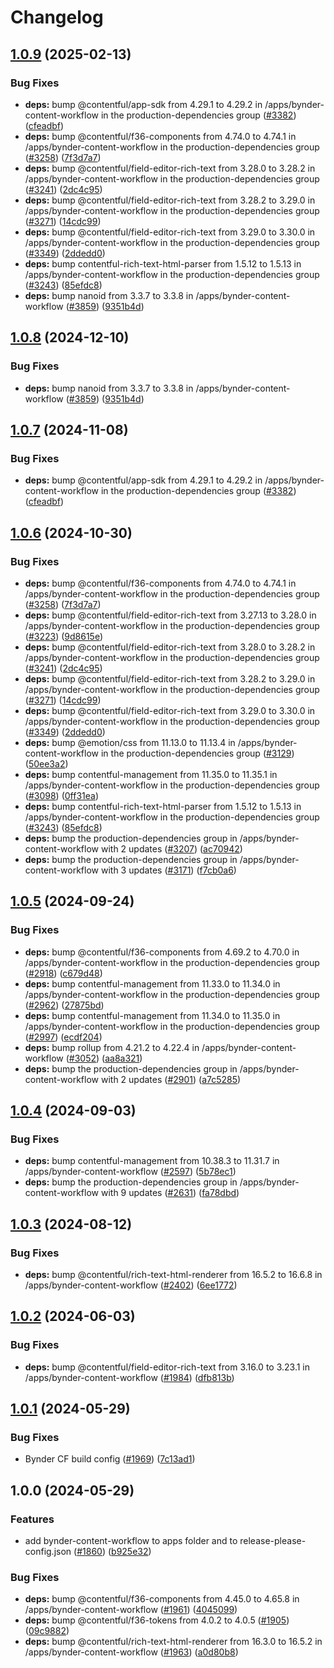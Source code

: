 # Changelog

## [1.0.9](https://github.com/tzjames/contentful-marketplace-partner-apps/compare/bynder-content-workflow-v1.0.8...bynder-content-workflow-v1.0.9) (2025-02-13)


### Bug Fixes

* **deps:** bump @contentful/app-sdk from 4.29.1 to 4.29.2 in /apps/bynder-content-workflow in the production-dependencies group ([#3382](https://github.com/tzjames/contentful-marketplace-partner-apps/issues/3382)) ([cfeadbf](https://github.com/tzjames/contentful-marketplace-partner-apps/commit/cfeadbf541c8d77d0a3f17983403f1a450104f75))
* **deps:** bump @contentful/f36-components from 4.74.0 to 4.74.1 in /apps/bynder-content-workflow in the production-dependencies group ([#3258](https://github.com/tzjames/contentful-marketplace-partner-apps/issues/3258)) ([7f3d7a7](https://github.com/tzjames/contentful-marketplace-partner-apps/commit/7f3d7a75e4464e96e3b8c45b9bb426a05b734981))
* **deps:** bump @contentful/field-editor-rich-text from 3.28.0 to 3.28.2 in /apps/bynder-content-workflow in the production-dependencies group ([#3241](https://github.com/tzjames/contentful-marketplace-partner-apps/issues/3241)) ([2dc4c95](https://github.com/tzjames/contentful-marketplace-partner-apps/commit/2dc4c959fba3a5aec08266ccb7379c34d9d9907b))
* **deps:** bump @contentful/field-editor-rich-text from 3.28.2 to 3.29.0 in /apps/bynder-content-workflow in the production-dependencies group ([#3271](https://github.com/tzjames/contentful-marketplace-partner-apps/issues/3271)) ([14cdc99](https://github.com/tzjames/contentful-marketplace-partner-apps/commit/14cdc994dffd3dbe3d0776c76d5b64287b23460b))
* **deps:** bump @contentful/field-editor-rich-text from 3.29.0 to 3.30.0 in /apps/bynder-content-workflow in the production-dependencies group ([#3349](https://github.com/tzjames/contentful-marketplace-partner-apps/issues/3349)) ([2ddedd0](https://github.com/tzjames/contentful-marketplace-partner-apps/commit/2ddedd02c549b38d59aff16039d6a6020a9dc32e))
* **deps:** bump contentful-rich-text-html-parser from 1.5.12 to 1.5.13 in /apps/bynder-content-workflow in the production-dependencies group ([#3243](https://github.com/tzjames/contentful-marketplace-partner-apps/issues/3243)) ([85efdc8](https://github.com/tzjames/contentful-marketplace-partner-apps/commit/85efdc8975e09a04ecc7d5e71baf0e4bb5bdf9d6))
* **deps:** bump nanoid from 3.3.7 to 3.3.8 in /apps/bynder-content-workflow ([#3859](https://github.com/tzjames/contentful-marketplace-partner-apps/issues/3859)) ([9351b4d](https://github.com/tzjames/contentful-marketplace-partner-apps/commit/9351b4d9d1503c8f6b65af0303ddcc654f4d4cdf))

## [1.0.8](https://github.com/contentful/marketplace-partner-apps/compare/bynder-content-workflow-v1.0.7...bynder-content-workflow-v1.0.8) (2024-12-10)


### Bug Fixes

* **deps:** bump nanoid from 3.3.7 to 3.3.8 in /apps/bynder-content-workflow ([#3859](https://github.com/contentful/marketplace-partner-apps/issues/3859)) ([9351b4d](https://github.com/contentful/marketplace-partner-apps/commit/9351b4d9d1503c8f6b65af0303ddcc654f4d4cdf))

## [1.0.7](https://github.com/contentful/marketplace-partner-apps/compare/bynder-content-workflow-v1.0.6...bynder-content-workflow-v1.0.7) (2024-11-08)


### Bug Fixes

* **deps:** bump @contentful/app-sdk from 4.29.1 to 4.29.2 in /apps/bynder-content-workflow in the production-dependencies group ([#3382](https://github.com/contentful/marketplace-partner-apps/issues/3382)) ([cfeadbf](https://github.com/contentful/marketplace-partner-apps/commit/cfeadbf541c8d77d0a3f17983403f1a450104f75))

## [1.0.6](https://github.com/contentful/marketplace-partner-apps/compare/bynder-content-workflow-v1.0.5...bynder-content-workflow-v1.0.6) (2024-10-30)


### Bug Fixes

* **deps:** bump @contentful/f36-components from 4.74.0 to 4.74.1 in /apps/bynder-content-workflow in the production-dependencies group ([#3258](https://github.com/contentful/marketplace-partner-apps/issues/3258)) ([7f3d7a7](https://github.com/contentful/marketplace-partner-apps/commit/7f3d7a75e4464e96e3b8c45b9bb426a05b734981))
* **deps:** bump @contentful/field-editor-rich-text from 3.27.13 to 3.28.0 in /apps/bynder-content-workflow in the production-dependencies group ([#3223](https://github.com/contentful/marketplace-partner-apps/issues/3223)) ([9d8615e](https://github.com/contentful/marketplace-partner-apps/commit/9d8615e420f10a38581754aa4efe2fa5a05f469b))
* **deps:** bump @contentful/field-editor-rich-text from 3.28.0 to 3.28.2 in /apps/bynder-content-workflow in the production-dependencies group ([#3241](https://github.com/contentful/marketplace-partner-apps/issues/3241)) ([2dc4c95](https://github.com/contentful/marketplace-partner-apps/commit/2dc4c959fba3a5aec08266ccb7379c34d9d9907b))
* **deps:** bump @contentful/field-editor-rich-text from 3.28.2 to 3.29.0 in /apps/bynder-content-workflow in the production-dependencies group ([#3271](https://github.com/contentful/marketplace-partner-apps/issues/3271)) ([14cdc99](https://github.com/contentful/marketplace-partner-apps/commit/14cdc994dffd3dbe3d0776c76d5b64287b23460b))
* **deps:** bump @contentful/field-editor-rich-text from 3.29.0 to 3.30.0 in /apps/bynder-content-workflow in the production-dependencies group ([#3349](https://github.com/contentful/marketplace-partner-apps/issues/3349)) ([2ddedd0](https://github.com/contentful/marketplace-partner-apps/commit/2ddedd02c549b38d59aff16039d6a6020a9dc32e))
* **deps:** bump @emotion/css from 11.13.0 to 11.13.4 in /apps/bynder-content-workflow in the production-dependencies group ([#3129](https://github.com/contentful/marketplace-partner-apps/issues/3129)) ([50ee3a2](https://github.com/contentful/marketplace-partner-apps/commit/50ee3a2d11c4038767578c892d77a549b378e7c1))
* **deps:** bump contentful-management from 11.35.0 to 11.35.1 in /apps/bynder-content-workflow in the production-dependencies group ([#3098](https://github.com/contentful/marketplace-partner-apps/issues/3098)) ([0ff31ea](https://github.com/contentful/marketplace-partner-apps/commit/0ff31eaaf66764033b85e12cdb5220623ba18eaf))
* **deps:** bump contentful-rich-text-html-parser from 1.5.12 to 1.5.13 in /apps/bynder-content-workflow in the production-dependencies group ([#3243](https://github.com/contentful/marketplace-partner-apps/issues/3243)) ([85efdc8](https://github.com/contentful/marketplace-partner-apps/commit/85efdc8975e09a04ecc7d5e71baf0e4bb5bdf9d6))
* **deps:** bump the production-dependencies group in /apps/bynder-content-workflow with 2 updates ([#3207](https://github.com/contentful/marketplace-partner-apps/issues/3207)) ([ac70942](https://github.com/contentful/marketplace-partner-apps/commit/ac7094261b1fa8b2d4f70dffa64dad8a6b86534d))
* **deps:** bump the production-dependencies group in /apps/bynder-content-workflow with 3 updates ([#3171](https://github.com/contentful/marketplace-partner-apps/issues/3171)) ([f7cb0a6](https://github.com/contentful/marketplace-partner-apps/commit/f7cb0a63d6a8c8250b3b615706c4e206975576a0))

## [1.0.5](https://github.com/contentful/marketplace-partner-apps/compare/bynder-content-workflow-v1.0.4...bynder-content-workflow-v1.0.5) (2024-09-24)


### Bug Fixes

* **deps:** bump @contentful/f36-components from 4.69.2 to 4.70.0 in /apps/bynder-content-workflow in the production-dependencies group ([#2918](https://github.com/contentful/marketplace-partner-apps/issues/2918)) ([c679d48](https://github.com/contentful/marketplace-partner-apps/commit/c679d483e33d78aa6a7bdeb633848521dc99938d))
* **deps:** bump contentful-management from 11.33.0 to 11.34.0 in /apps/bynder-content-workflow in the production-dependencies group ([#2962](https://github.com/contentful/marketplace-partner-apps/issues/2962)) ([27875bd](https://github.com/contentful/marketplace-partner-apps/commit/27875bda6a77af96fd776d3cfed4d835bbd14949))
* **deps:** bump contentful-management from 11.34.0 to 11.35.0 in /apps/bynder-content-workflow in the production-dependencies group ([#2997](https://github.com/contentful/marketplace-partner-apps/issues/2997)) ([ecdf204](https://github.com/contentful/marketplace-partner-apps/commit/ecdf20402ab41abec20e45bc8c8d9956135d7bc1))
* **deps:** bump rollup from 4.21.2 to 4.22.4 in /apps/bynder-content-workflow ([#3052](https://github.com/contentful/marketplace-partner-apps/issues/3052)) ([aa8a321](https://github.com/contentful/marketplace-partner-apps/commit/aa8a321c90a7404553790b7ba08096ea9e5471ab))
* **deps:** bump the production-dependencies group in /apps/bynder-content-workflow with 2 updates ([#2901](https://github.com/contentful/marketplace-partner-apps/issues/2901)) ([a7c5285](https://github.com/contentful/marketplace-partner-apps/commit/a7c5285208e70421ea19443a6cbdda60274f68b1))

## [1.0.4](https://github.com/contentful/marketplace-partner-apps/compare/bynder-content-workflow-v1.0.3...bynder-content-workflow-v1.0.4) (2024-09-03)


### Bug Fixes

* **deps:** bump contentful-management from 10.38.3 to 11.31.7 in /apps/bynder-content-workflow ([#2597](https://github.com/contentful/marketplace-partner-apps/issues/2597)) ([5b78ec1](https://github.com/contentful/marketplace-partner-apps/commit/5b78ec110410f44f4bc5ed99a4e5ae4f1913ab78))
* **deps:** bump the production-dependencies group in /apps/bynder-content-workflow with 9 updates ([#2631](https://github.com/contentful/marketplace-partner-apps/issues/2631)) ([fa78dbd](https://github.com/contentful/marketplace-partner-apps/commit/fa78dbd47cd5b446baa0cbfdee07f2d07381a740))

## [1.0.3](https://github.com/contentful/marketplace-partner-apps/compare/bynder-content-workflow-v1.0.2...bynder-content-workflow-v1.0.3) (2024-08-12)


### Bug Fixes

* **deps:** bump @contentful/rich-text-html-renderer from 16.5.2 to 16.6.8 in /apps/bynder-content-workflow ([#2402](https://github.com/contentful/marketplace-partner-apps/issues/2402)) ([6ee1772](https://github.com/contentful/marketplace-partner-apps/commit/6ee1772236a74ed6f19fd834a29b56ec753e5f54))

## [1.0.2](https://github.com/contentful/marketplace-partner-apps/compare/bynder-content-workflow-v1.0.1...bynder-content-workflow-v1.0.2) (2024-06-03)


### Bug Fixes

* **deps:** bump @contentful/field-editor-rich-text from 3.16.0 to 3.23.1 in /apps/bynder-content-workflow ([#1984](https://github.com/contentful/marketplace-partner-apps/issues/1984)) ([dfb813b](https://github.com/contentful/marketplace-partner-apps/commit/dfb813bf24a75c9f4a244537f5383020287e476b))

## [1.0.1](https://github.com/contentful/marketplace-partner-apps/compare/bynder-content-workflow-v1.0.0...bynder-content-workflow-v1.0.1) (2024-05-29)


### Bug Fixes

* Bynder CF build config ([#1969](https://github.com/contentful/marketplace-partner-apps/issues/1969)) ([7c13ad1](https://github.com/contentful/marketplace-partner-apps/commit/7c13ad18a236fb08014e2e29f801652a55057e41))

## 1.0.0 (2024-05-29)


### Features

* add bynder-content-workflow to apps folder and to release-please-config.json ([#1860](https://github.com/contentful/marketplace-partner-apps/issues/1860)) ([b925e32](https://github.com/contentful/marketplace-partner-apps/commit/b925e32dc73bef00dbdbe3d472811d185c2c655f))


### Bug Fixes

* **deps:** bump @contentful/f36-components from 4.45.0 to 4.65.8 in /apps/bynder-content-workflow ([#1961](https://github.com/contentful/marketplace-partner-apps/issues/1961)) ([4045099](https://github.com/contentful/marketplace-partner-apps/commit/40450990466f4def0e3fa68a7c5c2b9c7015b649))
* **deps:** bump @contentful/f36-tokens from 4.0.2 to 4.0.5 ([#1905](https://github.com/contentful/marketplace-partner-apps/issues/1905)) ([09c9882](https://github.com/contentful/marketplace-partner-apps/commit/09c9882ecbce217e25f85065ace36d09efcb54c5))
* **deps:** bump @contentful/rich-text-html-renderer from 16.3.0 to 16.5.2 in /apps/bynder-content-workflow ([#1963](https://github.com/contentful/marketplace-partner-apps/issues/1963)) ([a0d80b8](https://github.com/contentful/marketplace-partner-apps/commit/a0d80b8bad8f095917ef1bb8d0e8374018d9a32a))
